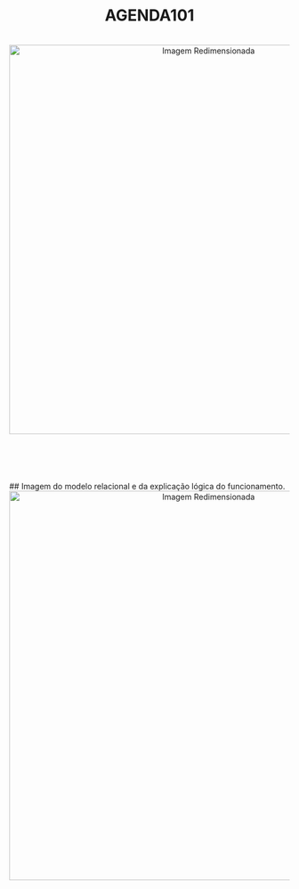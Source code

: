 <style>
    .header h1{
            display: flex;
            justify-content: flex-end;
            align-items: center;
            padding: 10px;
        }

        .header h7{ 
            margin-top: auto;
            margin-left: auto;
            margin-right: auto;
            align-items: center;
            padding: 18px;

        }
</style>
<h1><center>AGENDA101</center></h1>
</br>
<div style="text-align: center;">
    <a href="https://postimg.cc/VS21zx24">
        <img src="https://i.postimg.cc/0QyN0xng/52140d88-e193-432c-a911-bc554ff52c4b.jpg" alt="Imagem Redimensionada" style="width: 700px; height: auto;">
    </a>
</div>

</br>
</br>
</br>
</br>
</br>
## Imagem do modelo relacional e da explicação lógica do funcionamento.

<div style="text-align: center;">
    <a href="https://postimg.cc/VS21zx24">
        <img src="https://i.postimg.cc/JhLnPVjt/AGENDA-db-drawio.png" alt="Imagem Redimensionada" style="width: 700px; height: auto;">       
    </a>
</div>
